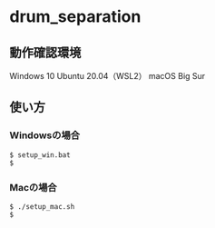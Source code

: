 # drum_separation

## 動作確認環境

Windows 10
Ubuntu 20.04（WSL2）
macOS Big Sur

## 使い方

### Windowsの場合
```
$ setup_win.bat
$ 
```

### Macの場合

```
$ ./setup_mac.sh
$ 
```